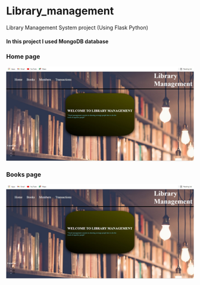# Library_management
Library Management System project (Using Flask Python)

#### In this project I used MongoDB database

### Home page
![ image ](https://github.com/Apkmann/Library_management/blob/main/Home%20page.jpg)

### Books page
![ image ](https://github.com/Apkmann/Library_management/blob/main/Home%20page.jpg)

